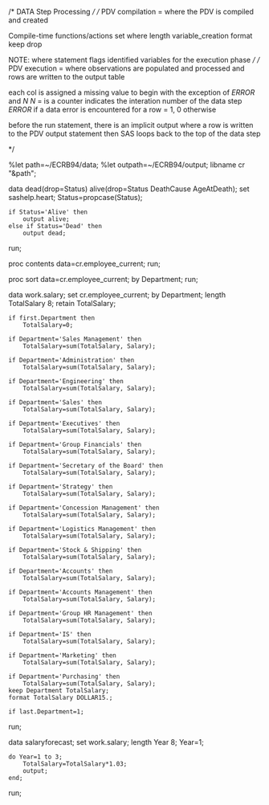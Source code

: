 /* DATA Step Processing */
/* PDV compilation = where the PDV is compiled and created

Compile-time functions/actions set where length variable_creation format keep drop

NOTE: where statement flags identified variables for the execution phase */
/* PDV execution = where observations are populated and processed and rows are written to the output table

each col is assigned a missing value to begin with the exception of _ERROR_ and _N_
_N_ = is a counter indicates the interation number of the data step
_ERROR_ if a data error is encountered for a row = 1, 0 otherwise

before the run statement, there is an implicit output where a row is written to the PDV output statement
then SAS loops back to the top of the data step

*/

%let path=~/ECRB94/data;
%let outpath=~/ECRB94/output;
libname cr "&path";

data dead(drop=Status) alive(drop=Status DeathCause AgeAtDeath);
	set sashelp.heart;
	Status=propcase(Status);

	if Status='Alive' then
		output alive;
	else if Status='Dead' then
		output dead;
run;

proc contents data=cr.employee_current;
run;

proc sort data=cr.employee_current;
	by Department;
run;

data work.salary;
	set cr.employee_current;
	by Department;
	length TotalSalary 8;
	retain TotalSalary;

	if first.Department then
		TotalSalary=0;

	if Department='Sales Management' then
		TotalSalary=sum(TotalSalary, Salary);

	if Department='Administration' then
		TotalSalary=sum(TotalSalary, Salary);

	if Department='Engineering' then
		TotalSalary=sum(TotalSalary, Salary);

	if Department='Sales' then
		TotalSalary=sum(TotalSalary, Salary);

	if Department='Executives' then
		TotalSalary=sum(TotalSalary, Salary);

	if Department='Group Financials' then
		TotalSalary=sum(TotalSalary, Salary);

	if Department='Secretary of the Board' then
		TotalSalary=sum(TotalSalary, Salary);

	if Department='Strategy' then
		TotalSalary=sum(TotalSalary, Salary);

	if Department='Concession Management' then
		TotalSalary=sum(TotalSalary, Salary);

	if Department='Logistics Management' then
		TotalSalary=sum(TotalSalary, Salary);

	if Department='Stock & Shipping' then
		TotalSalary=sum(TotalSalary, Salary);

	if Department='Accounts' then
		TotalSalary=sum(TotalSalary, Salary);

	if Department='Accounts Management' then
		TotalSalary=sum(TotalSalary, Salary);

	if Department='Group HR Management' then
		TotalSalary=sum(TotalSalary, Salary);

	if Department='IS' then
		TotalSalary=sum(TotalSalary, Salary);

	if Department='Marketing' then
		TotalSalary=sum(TotalSalary, Salary);

	if Department='Purchasing' then
		TotalSalary=sum(TotalSalary, Salary);
	keep Department TotalSalary;
	format TotalSalary DOLLAR15.;

	if last.Department=1;
run;

data salaryforecast;
	set work.salary;
	length Year 8;
	Year=1;

	do Year=1 to 3;
		TotalSalary=TotalSalary*1.03;
		output;
	end;
run;	
	